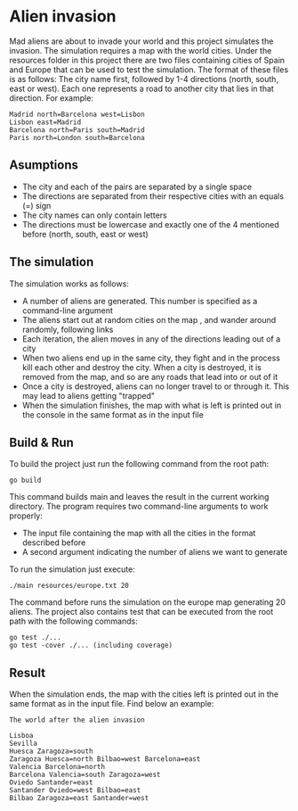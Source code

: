 # Alien invasion

Mad​ ​aliens​ ​are​ ​about​ ​to​ ​invade​ ​your world ​and​ ​this project simulates the invasion. The simulation requires a map with
the world cities. Under the resources folder in this project there are two files containing cities of Spain and Europe 
that can be used to test the simulation. The format of these files is as follows: The city name first, followed by 1-4
directions (north, south, east or west). Each one represents a road to another city that lies in that direction. For
example:

```
Madrid north=Barcelona west=Lisbon
Lisbon east=Madrid
Barcelona north=Paris south=Madrid
Paris north=London south=Barcelona
```

## Asumptions

* The city and each of the pairs are separated by a single space
* The directions are separated from their respective cities with an equals (=) sign
* The city names can only contain letters
* The directions must be lowercase and exactly one of the 4 mentioned before (north, south, east or west)

## The simulation

The simulation works as follows:

* A number of aliens are generated. This number is specified as a command-line argument
* The aliens start out at random cities on the map , and wander around randomly, following links
* Each iteration, the alien moves in any of the directions leading out of a city
* When two aliens end up in the same city, they fight and in the process kill each other and destroy the city. 
When a city is destroyed, it is removed from the map, and so are any roads that lead into or out of it
* Once a city is destroyed, aliens can no longer travel to or through it. This may lead to aliens getting "trapped"
* When the simulation finishes, the map with what is left is printed out in the console in the same format as in the input file

## Build & Run

To build the project just run the following command from the root path:

``go build``

This command builds main and leaves the result in the current working directory. The program requires two command-line 
arguments to work properly:

* The input file containing the map with all the cities in the format described before
* A second argument indicating the number of aliens we want to generate

To run the simulation just execute:

`./main resources/europe.txt 20`

The command before runs the simulation on the europe map generating 20 aliens. The project also contains test that can
be executed from the root path with the following commands:

```
go test ./...
go test -cover ./... (including coverage)
```

## Result

When the simulation ends, the map with the cities left is printed out in the same format as in the input file. Find below
an example:

```
The world after the alien invasion

Lisboa
Sevilla
Huesca Zaragoza=south
Zaragoza Huesca=north Bilbao=west Barcelona=east
Valencia Barcelona=north
Barcelona Valencia=south Zaragoza=west
Oviedo Santander=east
Santander Oviedo=west Bilbao=east
Bilbao Zaragoza=east Santander=west
```